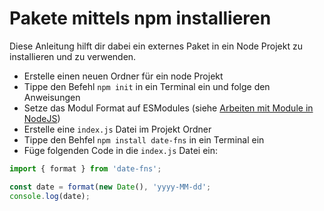 # Pakete mittels npm installieren

Diese Anleitung hilft dir dabei ein externes Paket in ein Node Projekt zu installieren und zu verwenden.

- Erstelle einen neuen Ordner für ein node Projekt
- Tippe den Befehl `npm init` in ein Terminal ein und folge den Anweisungen
- Setze das Modul Format auf ESModules (siehe [Arbeiten mit Module in NodeJS](./module-format.md))
- Erstelle eine `index.js` Datei im Projekt Ordner
- Tippe den Behfel `npm install date-fns` in ein Terminal ein
- Füge folgenden Code in die `index.js` Datei ein:

```js
import { format } from 'date-fns';

const date = format(new Date(), 'yyyy-MM-dd';
console.log(date);
```
